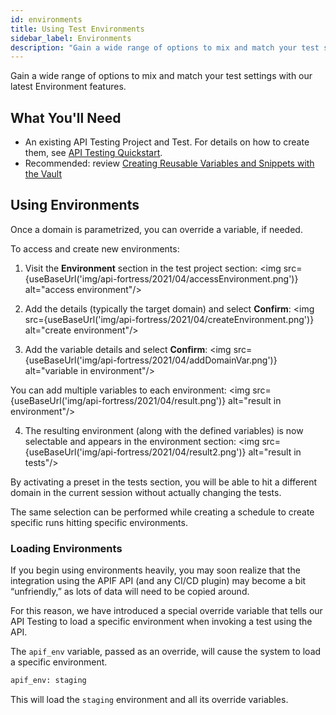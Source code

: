```yaml
---
id: environments
title: Using Test Environments
sidebar_label: Environments
description: "Gain a wide range of options to mix and match your test settings with our latest Environments features."
---
```


Gain a wide range of options to mix and match your test settings with our latest Environment features.


## What You'll Need
* An existing API Testing Project and Test. For details on how to create them, see [API Testing Quickstart](/api-testing/quickstart/).
* Recommended: review [Creating Reusable Variables and Snippets with the Vault](/api-testing/vault/)

## Using Environments

Once a domain is parametrized, you can override a variable, if needed.

To access and create new environments:

1. Visit the **Environment** section in the test project section:
  <img src={useBaseUrl('img/api-fortress/2021/04/accessEnvironment.png')} alt="access environment"/>

2. Add the details (typically the target domain) and select **Confirm**:
  <img src={useBaseUrl('img/api-fortress/2021/04/createEnvironment.png')} alt="create environment"/>

3. Add the variable details and select **Confirm**:
  <img src={useBaseUrl('img/api-fortress/2021/04/addDomainVar.png')} alt="variable in environment"/>

  You can add multiple variables to each environment:
  <img src={useBaseUrl('img/api-fortress/2021/04/result.png')} alt="result in environment"/>

4. The resulting environment (along with the defined variables) is now selectable and appears in the environment section:
  <img src={useBaseUrl('img/api-fortress/2021/04/result2.png')} alt="result in tests"/>

By activating a preset in the tests section, you will be able to hit a different domain in the current session without actually changing the tests.

The same selection can be performed while creating a schedule to create specific runs hitting specific environments.

### Loading Environments

If you begin using environments heavily, you may soon realize that the integration using the APIF API (and any CI/CD plugin) may become a bit “unfriendly,” as lots of data will need to be copied around.

For this reason, we have introduced a special override variable that tells our API Testing to load a specific environment when invoking a test using the API.

The `apif_env` variable, passed as an override, will cause the system to load a specific environment.
```bash
apif_env: staging
```

This will load the `staging` environment and all its override variables.
